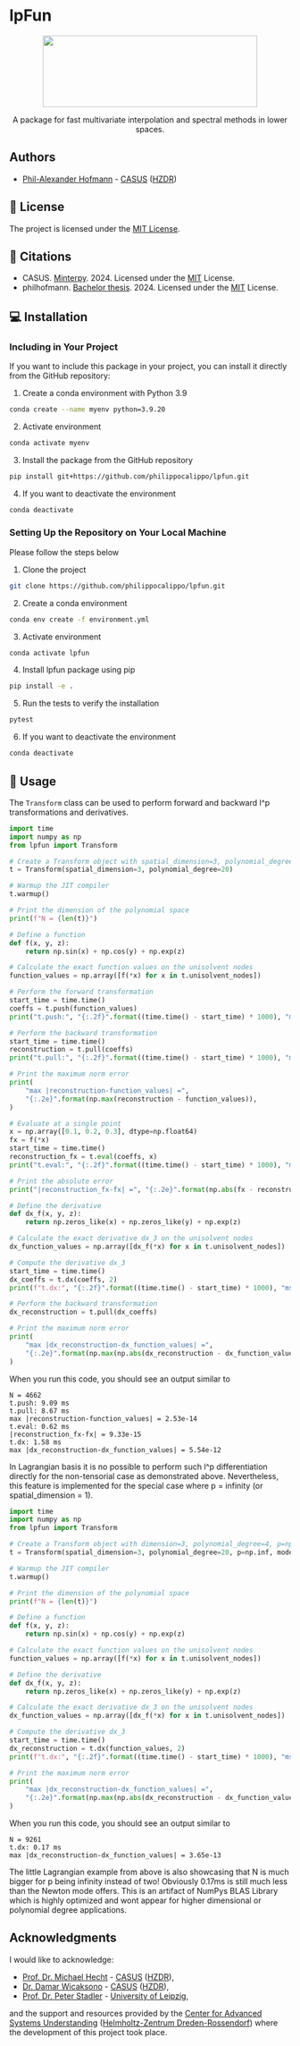 # lpFun
<p align="center">
  <img src="social-banner-bg-rounded.png" height="128" width="384"/>
</p>
<p align="center">
    A package for fast multivariate interpolation and spectral methods in lower spaces.
</p>

## Authors

- [Phil-Alexander Hofmann](https://gitlab.com/philippo_calippo) - [CASUS](https://www.casus.science/) ([HZDR](https://www.hzdr.de/))

## 📜 License

The project is licensed under the [MIT License](LICENSE.txt).

## 💬 Citations

- CASUS. [Minterpy](https://github.com/casus/minterpy). 2024. Licensed under the [MIT](https://github.com/casus/minterpy/blob/main/LICENSE) License.
- philhofmann. [Bachelor thesis](https://gitlab.com/philhofmann/implementation-and-complexity-analysis-of-algorithms-for-multivariate-newton-polynomials-of-p-degree). 2024. Licensed under the [MIT](https://gitlab.com/philhofmann/implementation-and-complexity-analysis-of-algorithms-for-multivariate-newton-polynomials-of-p-degree/-/blob/main/LICENSE.txt?ref_type=heads) License.

## 💻 Installation

### Including in Your Project
If you want to include this package in your project, you can install it directly from the GitHub repository:

1. Create a conda environment with Python 3.9

```bash
conda create --name myenv python=3.9.20
```

2. Activate environment

```bash
conda activate myenv
```

3. Install the package from the GitHub repository

```bash
pip install git+https://github.com/philippocalippo/lpfun.git
```

4. If you want to deactivate the environment

```bash
conda deactivate
```

### Setting Up the Repository on Your Local Machine
Please follow the steps below

1. Clone the project

```bash
git clone https://github.com/philippocalippo/lpfun.git
```

2. Create a conda environment

```bash
conda env create -f environment.yml
```
 
3. Activate environment

```bash
conda activate lpfun
```

4. Install lpfun package using pip 

```bash
pip install -e .
```

5. Run the tests to verify the installation

```bash
pytest
```

6. If you want to deactivate the environment

```bash
conda deactivate
```

## 📖 Usage

The `Transform` class can be used to perform forward and backward l^p transformations and derivatives.

```python
import time
import numpy as np
from lpfun import Transform

# Create a Transform object with spatial_dimension=3, polynomial_degree=4, p=2 (default value), mode="newton" (default value)
t = Transform(spatial_dimension=3, polynomial_degree=20)

# Warmup the JIT compiler
t.warmup()

# Print the dimension of the polynomial space
print(f"N = {len(t)}")

# Define a function
def f(x, y, z):
    return np.sin(x) + np.cos(y) + np.exp(z)

# Calculate the exact function values on the unisolvent nodes
function_values = np.array([f(*x) for x in t.unisolvent_nodes])

# Perform the forward transformation
start_time = time.time()
coeffs = t.push(function_values)
print("t.push:", "{:.2f}".format((time.time() - start_time) * 1000), "ms")

# Perform the backward transformation
start_time = time.time()
reconstruction = t.pull(coeffs)
print("t.pull:", "{:.2f}".format((time.time() - start_time) * 1000), "ms")

# Print the maximum norm error
print(
    "max |reconstruction-function_values| =",
    "{:.2e}".format(np.max(reconstruction - function_values)),
)

# Evaluate at a single point
x = np.array([0.1, 0.2, 0.3], dtype=np.float64)
fx = f(*x)
start_time = time.time()
reconstruction_fx = t.eval(coeffs, x)
print("t.eval:", "{:.2f}".format((time.time() - start_time) * 1000), "ms")

# Print the absolute error
print("|reconstruction_fx-fx| =", "{:.2e}".format(np.abs(fx - reconstruction_fx)))

# Define the derivative
def dx_f(x, y, z):
    return np.zeros_like(x) + np.zeros_like(y) + np.exp(z)

# Calculate the exact derivative dx_3 on the unisolvent nodes
dx_function_values = np.array([dx_f(*x) for x in t.unisolvent_nodes])

# Compute the derivative dx_3
start_time = time.time()
dx_coeffs = t.dx(coeffs, 2)
print(f"t.dx:", "{:.2f}".format((time.time() - start_time) * 1000), "ms")

# Perform the backward transformation
dx_reconstruction = t.pull(dx_coeffs)

# Print the maximum norm error
print(
    "max |dx_reconstruction-dx_function_values| =",
    "{:.2e}".format(np.max(np.abs(dx_reconstruction - dx_function_values))),
)
```

When you run this code, you should see an output similar to

```
N = 4662
t.push: 9.09 ms
t.pull: 8.67 ms
max |reconstruction-function_values| = 2.53e-14
t.eval: 0.62 ms
|reconstruction_fx-fx| = 9.33e-15
t.dx: 1.58 ms
max |dx_reconstruction-dx_function_values| = 5.54e-12
```

In Lagrangian basis it is no possible to perform such l^p differentiation directly for the non-tensorial case as demonstrated above. Nevertheless, this feature is implemented for the special case where p = infinity (or spatial_dimension = 1).

```python
import time
import numpy as np
from lpfun import Transform

# Create a Transform object with dimension=3, polynomial_degree=4, p=np.inf, mode="lagrange"
t = Transform(spatial_dimension=3, polynomial_degree=20, p=np.inf, mode="lagrange")

# Warmup the JIT compiler
t.warmup()

# Print the dimension of the polynomial space
print(f"N = {len(t)}")

# Define a function
def f(x, y, z):
    return np.sin(x) + np.cos(y) + np.exp(z)

# Calculate the exact function values on the unisolvent nodes
function_values = np.array([f(*x) for x in t.unisolvent_nodes])

# Define the derivative
def dx_f(x, y, z):
    return np.zeros_like(x) + np.zeros_like(y) + np.exp(z)

# Calculate the exact derivative dx_3 on the unisolvent nodes
dx_function_values = np.array([dx_f(*x) for x in t.unisolvent_nodes])

# Compute the derivative dx_3
start_time = time.time()
dx_reconstruction = t.dx(function_values, 2)
print(f"t.dx:", "{:.2f}".format((time.time() - start_time) * 1000), "ms")

# Print the maximum norm error
print(
    "max |dx_reconstruction-dx_function_values| =",
    "{:.2e}".format(np.max(np.abs(dx_reconstruction - dx_function_values))),
)
```

When you run this code, you should see an output similar to

```
N = 9261
t.dx: 0.17 ms
max |dx_reconstruction-dx_function_values| = 3.65e-13
```

The little Lagrangian example from above is also showcasing that N is much bigger for p being infinity instead of two!
Obviously 0.17ms is still much less than the Newton mode offers. This is an artifact of NumPys BLAS Library which is highly optimized and wont appear for higher dimensional or polynomial degree applications.

## Acknowledgments

I would like to acknowledge:

- [Prof. Dr. Michael Hecht](https://www.casus.science/de-de/team-members/michael-hecht/) - [CASUS](https://www.casus.science/) ([HZDR](https://www.hzdr.de/)),
- [Dr. Damar Wicaksono](https://www.casus.science/de-de/team-members/dr-damar-wicaksono/) - [CASUS](https://www.casus.science/) ([HZDR](https://www.hzdr.de/)),
- [Prof. Dr. Peter Stadler](https://www.uni-leipzig.de/personenprofil/mitarbeiter/prof-dr-peter-florian-stadler) - [University of Leipzig](https://www.uni-leipzig.de/),

and the support and resources provided by the [Center for Advanced Systems Understanding](https://www.casus.science/) ([Helmholtz-Zentrum Dreden-Rossendorf](https://www.hzdr.de/)) where the development of this project took place.
